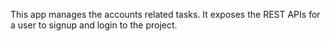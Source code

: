 This app manages the accounts related tasks. It exposes the REST APIs for a user to signup and login to the project.
